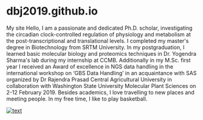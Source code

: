 # dbj2019.github.io
My site
Hello,
I am a passionate and dedicated Ph.D. scholar, investigating the circadian clock-controlled regulation of physiology and metabolism at the post-transcriptional and translational levels.
I completed my master's degree in Biotechnology from SRTM University. 
In my postgraduation, I learned basic molecular biology and proteomics techniques in Dr. Yogendra Sharma's lab during my internship at CCMB. Additionally in my M.Sc. first year I received an Award of excellence in NGS data handling in the international workshop on ‘GBS Data Handling’ in an acquaintance with SAS organized by Dr Rajendra Prasad Central Agricultural University in collaboration with Washington State University Molecular Plant Sciences on 2-12 February 2019. Besides academics, I love travelling to new places and meeting people. In my free time, I like to play basketball.

[![text](https://img.shields.io/badge/LinkedIn-0077B5?style=for-the-badge&logo=linkedin&logoColor=white)](https://www.linkedin.com/in/dinesh-b-jadhav)
